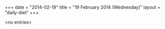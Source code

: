 +++
date = "2014-02-19"
title = "19 February 2014 (Wednesday)"
layout = "daily-diet"
+++


\<no entries\>
